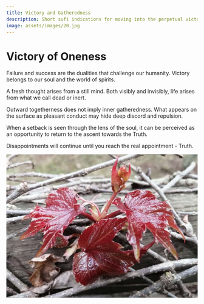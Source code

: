 ```yaml
---
title: Victory and Gatheredness
description: Short sufi indications for moving into the perpetual victory and constant-gatheredness of truth - there is only One.
image: assets/images/20.jpg
---
```


# Victory of Oneness

<div class="aphorism-text">

Failure and success are the dualities that challenge our humanity. Victory belongs to our soul and the world of spirits.  

<div class="div"></div>

A fresh thought arises from a still mind. Both visibly and invisibly, life arises from what we call dead or inert.  

<div class="div"></div>

Outward togetherness does not imply inner gatheredness. What appears on the surface as pleasant conduct may hide deep discord and repulsion.  

<div class="div"></div>

When a setback is seen through the lens of the soul, it can be perceived as an opportunity to return to the ascent towards the Truth.  

<div class="div"></div>

Disappointments will continue until you reach the real appointment - Truth.

<div class="div"></div>

![](../../assets/images/20.jpg)